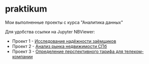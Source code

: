 # praktikum
 Мои выполненные проекты с курса "Аналитика данных"

Для удобства ссылки на Jupyter NBViewer:
- Проект 1 - [Исследование надёжности заёмщиков](https://nbviewer.jupyter.org/github/almihor/praktikum/blob/main/project1/project1.ipynb)
- Проект 2 - [Анализ рынка недвижимости СПб](https://nbviewer.jupyter.org/github/almihor/praktikum/blob/main/project2/project_2.ipynb)
- Проект 3 - [Определение перспективного тарифа для телеком-компании](https://nbviewer.jupyter.org/github/almihor/praktikum/blob/main/project3/project3.ipynb)